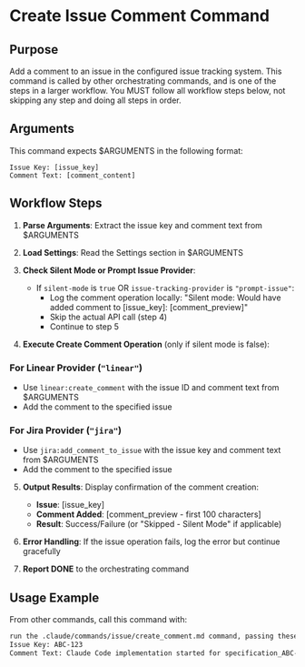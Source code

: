 # Create Issue Comment Command

## Purpose

Add a comment to an issue in the configured issue tracking system.
This command is called by other orchestrating commands, and is one of the steps in a larger workflow.
You MUST follow all workflow steps below, not skipping any step and doing all steps in order.

## Arguments

This command expects $ARGUMENTS in the following format:

```
Issue Key: [issue_key]
Comment Text: [comment_content]
```

## Workflow Steps

1. **Parse Arguments**: Extract the issue key and comment text from $ARGUMENTS

2. **Load Settings**: Read the Settings section in $ARGUMENTS

3. **Check Silent Mode or Prompt Issue Provider**: 
   - If `silent-mode` is `true` OR `issue-tracking-provider` is `"prompt-issue"`:
     - Log the comment operation locally: "Silent mode: Would have added comment to [issue_key]: [comment_preview]"
     - Skip the actual API call (step 4)
     - Continue to step 5

4. **Execute Create Comment Operation** (only if silent mode is false):

### For Linear Provider (`"linear"`)
- Use `linear:create_comment` with the issue ID and comment text from $ARGUMENTS
- Add the comment to the specified issue

### For Jira Provider (`"jira"`)
- Use `jira:add_comment_to_issue` with the issue key and comment text from $ARGUMENTS
- Add the comment to the specified issue

5. **Output Results**: Display confirmation of the comment creation:
   - **Issue**: [issue_key]
   - **Comment Added**: [comment_preview - first 100 characters] 
   - **Result**: Success/Failure (or "Skipped - Silent Mode" if applicable)

6. **Error Handling**: If the issue operation fails, log the error but continue gracefully

7. **Report DONE** to the orchestrating command

## Usage Example

From other commands, call this command with:

```markdown
run the .claude/commands/issue/create_comment.md command, passing these arguments:
Issue Key: ABC-123
Comment Text: Claude Code implementation started for specification_ABC-123_20240101.md
```